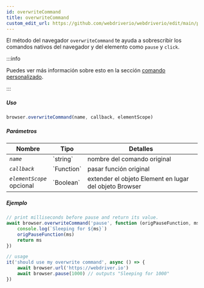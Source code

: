 ```yaml
---
id: overwriteCommand
title: overwriteCommand
custom_edit_url: https://github.com/webdriverio/webdriverio/edit/main/packages/webdriverio/src/commands/browser/overwriteCommand.ts
---
```


El método del navegador `overwriteCommand` te ayuda a sobrescribir los comandos nativos del navegador y del elemento como `pause` y `click`.

:::info

Puedes ver más información sobre esto en la sección [comando personalizado](/docs/customcommands#overwriting-native-commands).

:::

##### Uso

```js
browser.overwriteCommand(name, callback, elementScope)
```

##### Parámetros

<table>
  <thead>
    <tr>
      <th>Nombre</th><th>Tipo</th><th>Detalles</th>
    </tr>
  </thead>
  <tbody>
    <tr>
      <td><code><var>name</var></code></td>
      <td>`string`</td>
      <td>nombre del comando original</td>
    </tr>
    <tr>
      <td><code><var>callback</var></code></td>
      <td>`Function`</td>
      <td>pasar función original</td>
    </tr>
    <tr>
      <td><code><var>elementScope</var></code><br /><span className="label labelWarning">opcional</span></td>
      <td>`Boolean`</td>
      <td>extender el objeto Element en lugar del objeto Browser</td>
    </tr>
  </tbody>
</table>

##### Ejemplo

```js title="execute.js"
// print milliseconds before pause and return its value.
await browser.overwriteCommand('pause', function (origPauseFunction, ms) {
    console.log(`Sleeping for ${ms}`)
    origPauseFunction(ms)
    return ms
})

// usage
it('should use my overwrite command', async () => {
    await browser.url('https://webdriver.io')
    await browser.pause(1000) // outputs "Sleeping for 1000"
})
```